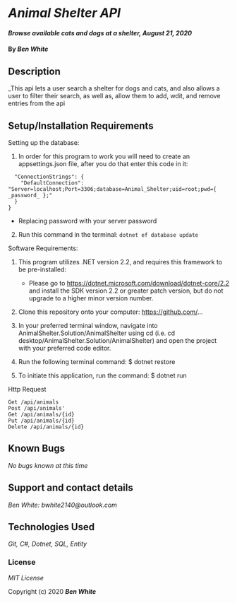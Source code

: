# _Animal Shelter API_

#### _Browse available cats and dogs at a shelter, August 21, 2020_

#### By _**Ben White**_

## Description

_This api lets a user search a shelter for dogs and cats, and also allows a user to filter their search, as well as, allow them to add, wdit, and remove entries from the api

## Setup/Installation Requirements

Setting up the database:

1. In order for this program to work you will need to create an appsettings.json file, after you do that enter this code in it:

  ```{
    "ConnectionStrings": {
      "DefaultConnection": "Server=localhost;Port=3306;database=Animal_Shelter;uid=root;pwd={ _password_ };"
    }
  }
  ```
  * Replacing password with your server password

2. Run this command in the terminal: `dotnet ef database update`

Software Requirements:

1. This program utilizes .NET version 2.2, and requires this framework to be pre-installed:
    * Please go to https://dotnet.microsoft.com/download/dotnet-core/2.2 and install the SDK version 2.2 or
      greater patch version, but do not upgrade to a higher minor version number.

2. Clone this repository onto your computer: https://github.com/...

3. In your preferred terminal window, navigate into AnimalShelter.Solution/AnimalShelter using cd (i.e. cd
   desktop/AnimalShelter.Solution/AnimalShelter) and open the project with your preferred code editor.

4. Run the following terminal command: $ dotnet restore

5. To initiate this application, run the command: $ dotnet run

Http Request
  ```
  Get /api/animals
  Post /api/animals'
  Get /api/animals/{id}
  Put /api/animals/{id}
  Delete /api/animals/{id}
  ```

## Known Bugs

_No bugs known at this time_

## Support and contact details

_Ben White: bwhite2140@outlook.com_

## Technologies Used

_Git, C#, Dotnet, SQL, Entity_

### License

*MIT License*

Copyright (c) 2020 **_Ben White_**